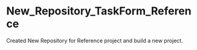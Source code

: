 # New_Repository_TaskForm_Reference
Created New Repository for Reference project and build a new project.
